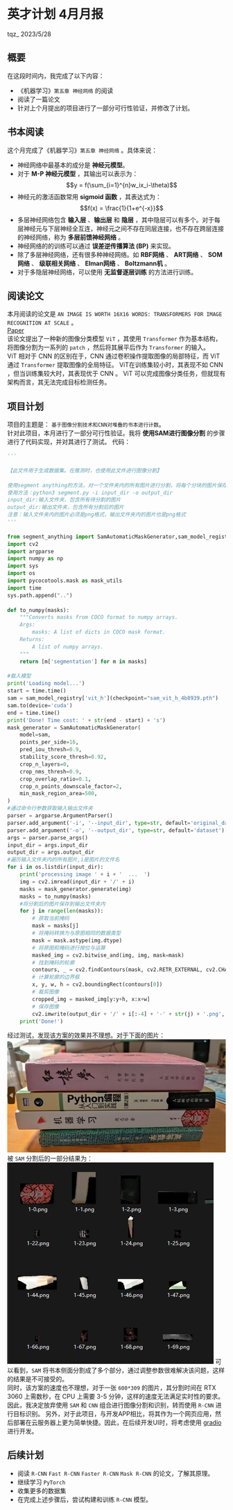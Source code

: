 # **英才计划 4月月报**
tqz_ 2023/5/28
## **概要**
在这段时间内，我完成了以下内容：
- 《机器学习》`第五章 神经网络` 的阅读
- 阅读了一篇论文
- 针对上个月提出的项目进行了一部分可行性验证，并修改了计划。
## **书本阅读**
这个月完成了《机器学习》`第五章 神经网络` 。具体来说：
- 神经网络中最基本的成分是 **神经元模型**。
- 对于 **M-P 神经元模型** ，其输出可以表示为：
$$y = f(\sum_{i=1}^{n}w_ix_i-\theta)$$
- 神经元的激活函数常用 **sigmoid 函数** ，其表达式为：
$$f(x) = \frac{1}{1+e^{-x}}$$
- 多层神经网络包含 **输入层** 、**输出层** 和 **隐层** ，其中隐层可以有多个。对于每层神经元与下层神经全互连，神经元之间不存在同层连接，也不存在跨层连接的神经网络，称为 **多层前馈神经网络** 。
- 神经网络的的训练可以通过 **误差逆传播算法 (BP)** 来实现。
- 除了多层神经网络，还有很多种神经网络。如 **RBF网络** 、 **ART网络** 、 **SOM网络** 、 **级联相关网络** 、 **Elman网络** 、 **Boltzmann机** 。
- 对于多隐层神经网络，可以使用 **无监督逐层训练** 的方法进行训练。 
## **阅读论文**
本月阅读的论文是 `AN IMAGE IS WORTH 16X16 WORDS:
TRANSFORMERS FOR IMAGE RECOGNITION AT SCALE` 。  
[Paper](https://arxiv.org/pdf/2010.11929.pdf)  
该论文提出了一种新的图像分类模型 `ViT` ，其使用 `Transformer` 作为基本结构，将图像分割为一系列的 `patch` ，然后将其展平后作为 `Transformer` 的输入。  
ViT 相对于 CNN 的区别在于，CNN 通过卷积操作提取图像的局部特征，而 ViT 通过 `Transformer` 提取图像的全局特征。
ViT在训练集较小时，其表现不如 CNN ，但当训练集较大时，其表现优于 CNN 。
ViT 可以完成图像分类任务，但就现有架构而言，其无法完成目标检测任务。
## **项目计划**
项目的主题是： `基于图像分割技术和CNN对堆叠的书本进行计数`。    
针对此项目，本月进行了一部分可行性验证。我将 **使用SAM进行图像分割** 的步骤进行了代码实现，并对其进行了测试。
代码：
```python
'''

【此文件用于生成数据集。在推测时，也使用此文件进行图像分割】

使用segment anything的方法，对一个文件夹内的所有图片进行分割，将每个分块的图片保存到一个文件夹内
使用方法：python3 segment.py -i input_dir -o output_dir
input_dir:输入文件夹，包含所有待分割的图片
output_dir:输出文件夹，包含所有分割后的图片
注意：输入文件夹内的图片必须是png格式，输出文件夹内的图片也是png格式
'''

from segment_anything import SamAutomaticMaskGenerator,sam_model_registry
import cv2
import argparse
import numpy as np
import sys
import os
import pycocotools.mask as mask_utils
import time
sys.path.append("..")

def to_numpy(masks):
    """Converts masks from COCO format to numpy arrays.
    Args:
        masks: A list of dicts in COCO mask format.
    Returns:
        A list of numpy arrays.
    """
    return [m['segmentation'] for m in masks]

#载入模型
print('Loading model...')
start = time.time()
sam = sam_model_registry['vit_h'](checkpoint="sam_vit_h_4b8939.pth")
sam.to(device='cuda')
end = time.time()
print('Done! Time cost: ' + str(end - start) + 's')
mask_generator = SamAutomaticMaskGenerator(
    model=sam,
    points_per_side=16,
    pred_iou_thresh=0.9,
    stability_score_thresh=0.92,
    crop_n_layers=0,
    crop_nms_thresh=0.9,
    crop_overlap_ratio=0.1,
    crop_n_points_downscale_factor=2,
    min_mask_region_area=500, 
)
#通过命令行参数获取输入输出文件夹
parser = argparse.ArgumentParser()
parser.add_argument('-i', '--input_dir', type=str, default='original_data')
parser.add_argument('-o', '--output_dir', type=str, default='dataset')
args = parser.parse_args()
input_dir = args.input_dir
output_dir = args.output_dir
#遍历输入文件夹内的所有图片,i是图片的文件名
for i in os.listdir(input_dir):
    print('processing image ' + i + '  ...  ')
    img = cv2.imread(input_dir + '/' + i)
    masks = mask_generator.generate(img)
    masks = to_numpy(masks)
    #将分割后的图片保存到输出文件夹内
    for j in range(len(masks)):
        # 获取当前掩码
        mask = masks[j]
        # 将掩码转换为与原图相同的数据类型
        mask = mask.astype(img.dtype)
        # 将原图和掩码进行按位与运算
        masked_img = cv2.bitwise_and(img, img, mask=mask)
        # 找到掩码的轮廓
        contours, _ = cv2.findContours(mask, cv2.RETR_EXTERNAL, cv2.CHAIN_APPROX_SIMPLE)
        # 计算轮廓的边界框
        x, y, w, h = cv2.boundingRect(contours[0])
        # 裁剪图像
        cropped_img = masked_img[y:y+h, x:x+w]
        # 保存图像
        cv2.imwrite(output_dir + '/' + i[:-4] + '-' + str(j) + '.png', cropped_img)
    print('Done!')
```
经过测试，发现该方案的效果并不理想。对于下面的图片：  
![Alt text](img-5/1.jpg)
被 `SAM` 分割后的一部分结果为：
![Alt text](img-5/2.jpg)
可以看到，`SAM` 将书本侧面分割成了多个部分，通过调整参数很难解决该问题，这样的结果是不可接受的。  
同时，该方案的速度也不理想，对于一张 `600*309` 的图片，其分割时间在 RTX 3060 上需数秒，在 CPU 上需要 3-5 分钟，这样的速度无法满足实时性的要求。   
因此，我决定放弃使用 `SAM` 和 `CNN` 组合进行图像分割和识别，转而使用 `R-CNN` 进行目标识别。
另外，对于此项目，与开发APP相比，将其作为一个网页应用，然后部署在云服务器上更为简单快捷。因此，在后续开发UI时，将考虑使用 [gradio](https://github.com/gradio-app/gradio) 进行开发。
## **后续计划**
- 阅读 `R-CNN` `Fast R-CNN` `Faster R-CNN` `Mask R-CNN` 的论文，了解其原理。
- 继续学习 `PyTorch`
- 收集更多的数据集
- 在完成上述步骤后，尝试构建和训练 `R-CNN` 模型。
